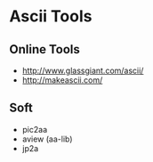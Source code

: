 # Ascii Tools #

## Online Tools ##
  * http://www.glassgiant.com/ascii/
  * http://makeascii.com/

## Soft ##
  * pic2aa
  * aview (aa-lib)
  * jp2a